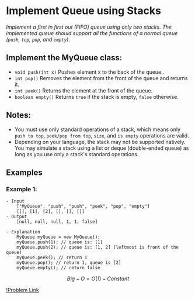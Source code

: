 # Implement Queue using Stacks

_Implement a first in first out (FIFO) queue using only two stacks. The implemented queue should support all the functions of a normal queue (`push`, `top`, `pop`, and `empty`)_.

## Implement the MyQueue class:

- `void push(int x)` Pushes element x to the back of the queue..
- `int pop()` Removes the element from the front of the queue and returns it.
- `int peek()` Returns the element at the front of the queue.
- `boolean empty()` Returns `true` if the stack is empty, `false` otherwise.

## Notes:

- You must use only standard operations of a stack, which means only `push to top`, `peek/pop from top`, `size`, and `is empty` operations are valid.
- Depending on your language, the stack may not be supported natively. You may simulate a stack using a list or deque (double-ended queue) as long as you use only a stack's standard operations.

## Examples

### Example 1:

    - Input
        ["MyQueue", "push", "push", "peek", "pop", "empty"]
        [[], [1], [2], [], [], []]
    - Output
        [null, null, null, 1, 1, false]

    - Explanation
        MyQueue myQueue = new MyQueue();
        myQueue.push(1); // queue is: [1]
        myQueue.push(2); // queue is: [1, 2] (leftmost is front of the queue)
        myQueue.peek(); // return 1
        myQueue.pop(); // return 1, queue is [2]
        myQueue.empty(); // return false

$$Big-O = O(1) - Constant$$

[!Problem Link](https://leetcode.com/problems/implement-queue-using-stacks/)
